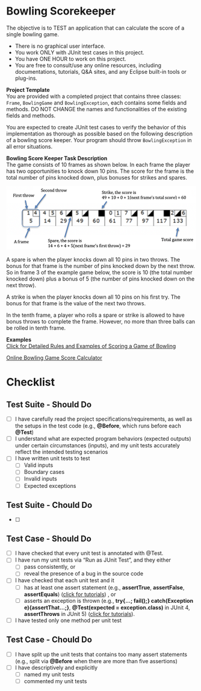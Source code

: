 Bowling Scorekeeper
===
The objective is to TEST an application that can calculate the score of a single bowling game.
- There is no graphical user interface.  
- You work ONLY with JUnit test cases in this project.
- You have ONE HOUR to work on this project.
- You are free to consult/use any online resources, including documentations, tutorials, Q&A sites, and any Eclipse built-in tools or plug-ins.
 

**Project Template**  
You are provided with a completed project that contains three classes: `Frame`, `BowlingGame` and `BowlingException`, each contains some fields and methods. DO NOT CHANGE the names and functionalities of the existing fields and methods.

You are expected to create JUnit test cases to verify the behavior of this implementation as thorough as possible based on the following description of a bowling score keeper. Your program should throw `BowlingException` in all error situations. 

**Bowling Score Keeper Task Description**  
The game consists of 10 frames as shown below. In each frame the player has two opportunities to knock down 10 pins. The score for the frame is the total number of pins knocked down, plus bonuses for strikes and spares.

![ExampleImage](https://github.com/ginaBai/BSK/blob/master/BowlingScoreKeeper/BowlingScoreKeeperExample.png)

A spare is when the player knocks down all 10 pins in two throws. The bonus for that frame is the number of pins knocked down by the next throw. So in frame 3 of the example game below, the score is 10 (the total number knocked down) plus a bonus of 5 (the number of pins knocked down on the next throw).

A strike is when the player knocks down all 10 pins on his first try. The bonus for that frame is the value of the next two throws. 

In the tenth frame, a player who rolls a spare or strike is allowed to have bonus throws to complete the frame. However, no more than three balls can be rolled in tenth frame.

**Examples**  
[Click for Detailed Rules and Examples of Scoring a Game of Bowling](https://slocums.homestead.com/gamescore.html)

[Online Bowling Game Score Calculator](https://bowlinggenius.com)


# Checklist
## Test Suite - Should Do
- [ ] I have carefully read the project specifications/requirements, as well as the setups in the test code (e.g., **@Before**, which runs before each **@Test**)
- [ ] I understand what are expected program behaviors (expected outputs) under certain circumstances (inputs), and my unit tests accurately reflect the intended testing scenarios
- [ ] I have written unit tests to test
  - [ ] Valid inputs
  - [ ] Boundary cases
  - [ ] Invalid inputs
  - [ ] Expected exceptions
## Test Suite - Chould Do
- [ ]
## Test Case - Should Do
- [ ] I have checked that every unit test is annotated with @Test.
- [ ] I have run my unit tests via “Run as JUnit Test”, and they either
  - [ ] pass consistently, or
  - [ ] reveal the presence of a bug in the source code
- [ ] I have checked that each unit test and it
  - [ ] has at least one assert statement (e.g., **assertTrue**, **assertFalse**, **assertEquals**) ([click for tutorials](https://www.baeldung.com/junit-assertions)) , or 
  - [ ] asserts an exception is thrown (e.g., **try{...; fail();} catch(Exception e){assertThat...;}**, **@Test(expected = exception.class)** in JUnit 4, **assertThrows** in JUnit 5) ([click for tutorials](https://www.baeldung.com/junit-assert-exception)). 
- [ ] I have tested only one method per unit test
## Test Case - Chould Do
- [ ] I have split up the unit tests that contains too many assert statements (e.g., split via **@Before** when there are more than five assertions)
- [ ] I have descriptively and explicitly
  - [ ] named my unit tests
  - [ ] commented my unit tests
